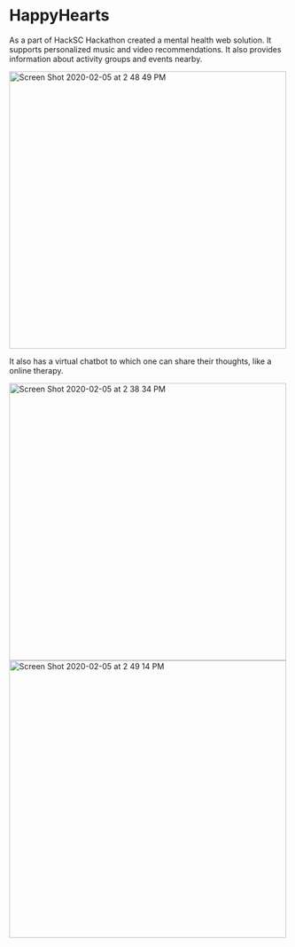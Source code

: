 # HappyHearts
As a part of HackSC Hackathon created a mental health web solution. It supports personalized music and video recommendations. It also provides information about activity groups and events nearby. 

<img width="500" alt="Screen Shot 2020-02-05 at 2 48 49 PM" src="https://user-images.githubusercontent.com/26850112/73890414-c6d49880-4826-11ea-8b84-38827d1caaff.png">

It also has a virtual chatbot to which one can share their thoughts, like a online therapy.

<img width="500" alt="Screen Shot 2020-02-05 at 2 38 34 PM" src="https://user-images.githubusercontent.com/26850112/73889792-4cefdf80-4825-11ea-9d64-2b13963dfc6a.png">

<img width="500" alt="Screen Shot 2020-02-05 at 2 49 14 PM" src="https://user-images.githubusercontent.com/26850112/73890445-d81da500-4826-11ea-91c4-f584fb90cd19.png">
